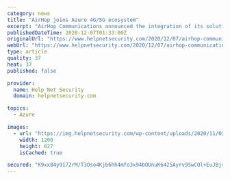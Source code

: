 ```yaml
---
category: news
title: "AirHop joins Azure 4G/5G ecosystem"
excerpt: "AirHop Communications announced the integration of its solutions with Microsoft Azure platforms to accelerate 4G and 5G deployments."
publishedDateTime: 2020-12-07T01:33:00Z
originalUrl: "https://www.helpnetsecurity.com/2020/12/07/airhop-communications-microsoft-azure/"
webUrl: "https://www.helpnetsecurity.com/2020/12/07/airhop-communications-microsoft-azure/"
type: article
quality: 37
heat: 37
published: false

provider:
  name: Help Net Security
  domain: helpnetsecurity.com

topics:
  - Azure

images:
  - url: "https://img.helpnetsecurity.com/wp-content/uploads/2020/11/02114007/help_net_security.jpg"
    width: 1200
    height: 627
    isCached: true

secured: "K9xx84y9I72rM/T3Oso4Kjb6hh4mfo3x94bOUnuK6425Ayrv9SwCOl+EuJBjvfLwFTWwgZiXRhhieIr9xznEDSDglDuP7i5JupDr9iLkePv/D5C9xX0Q3UbvJDxf04IPAhRYyfRGIOLI3KRNRNY70iymggSbA1LOTfuH/NkI6nCtgJg3NZJp1xpO7j29MyMz8tKIapg+JwMbpP7s8lDdPgtYNg+Z7W7RlBl/sfLwM+h28NCo2lf/4VersQJ3641jMJHvS2MutJEv17WW+cd/hMKzkB2/oRwE3nX5j2ToB2pZBPuuizoDmAd7gEmJd/ersQXWZ/HqZn5SD5hiR9duvrgmKtYCfBSslGKjGrAE72Y=;J9jYgwDN9MdeuZQlK3asFw=="
---
```


